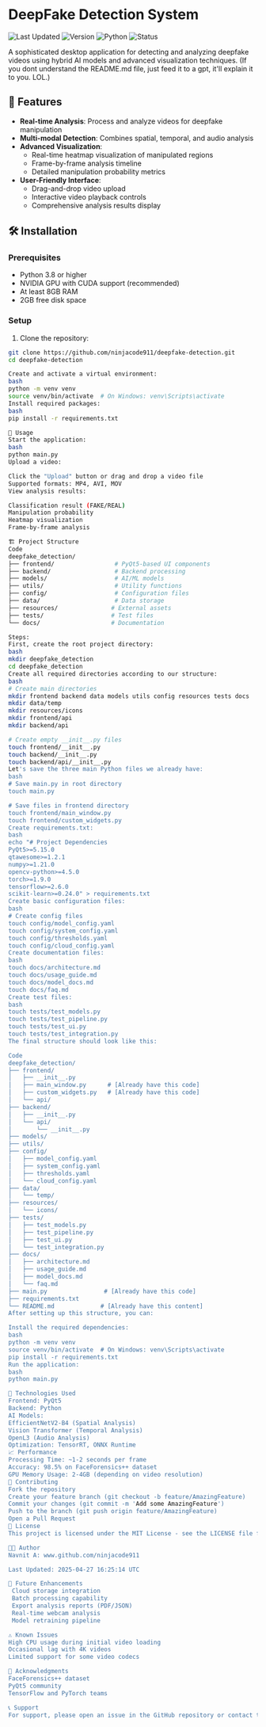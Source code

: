 # DeepFake Detection System
![Last Updated](https://img.shields.io/badge/Last%20Updated-2025--04--27-blue)
![Version](https://img.shields.io/badge/Version-1.0.0-green)
![Python](https://img.shields.io/badge/Python-3.8%2B-blue)
![Status](https://img.shields.io/badge/Status-In%20Development-yellow)

A sophisticated desktop application for detecting and analyzing deepfake videos using hybrid AI models and advanced visualization techniques.
(If you dont understand the README.md file, just feed it to a gpt, it'll explain it to you. LOL.)

## 🚀 Features

- **Real-time Analysis**: Process and analyze videos for deepfake manipulation
- **Multi-modal Detection**: Combines spatial, temporal, and audio analysis
- **Advanced Visualization**:
  - Real-time heatmap visualization of manipulated regions
  - Frame-by-frame analysis timeline
  - Detailed manipulation probability metrics
- **User-Friendly Interface**:
  - Drag-and-drop video upload
  - Interactive video playback controls
  - Comprehensive analysis results display

## 🛠️ Installation

### Prerequisites
- Python 3.8 or higher
- NVIDIA GPU with CUDA support (recommended)
- At least 8GB RAM
- 2GB free disk space

### Setup
1. Clone the repository:
```bash
git clone https://github.com/ninjacode911/deepfake-detection.git
cd deepfake-detection

Create and activate a virtual environment:
bash
python -m venv venv
source venv/bin/activate  # On Windows: venv\Scripts\activate
Install required packages:
bash
pip install -r requirements.txt

🚦 Usage
Start the application:
bash
python main.py
Upload a video:

Click the "Upload" button or drag and drop a video file
Supported formats: MP4, AVI, MOV
View analysis results:

Classification result (FAKE/REAL)
Manipulation probability
Heatmap visualization
Frame-by-frame analysis

🏗️ Project Structure
Code
deepfake_detection/
├── frontend/                 # PyQt5-based UI components
├── backend/                  # Backend processing
├── models/                   # AI/ML models
├── utils/                    # Utility functions
├── config/                   # Configuration files
├── data/                     # Data storage
├── resources/               # External assets
├── tests/                   # Test files
└── docs/                    # Documentation

Steps:
First, create the root project directory:
bash
mkdir deepfake_detection
cd deepfake_detection
Create all required directories according to our structure:
bash
# Create main directories
mkdir frontend backend data models utils config resources tests docs
mkdir data/temp
mkdir resources/icons
mkdir frontend/api
mkdir backend/api

# Create empty __init__.py files
touch frontend/__init__.py
touch backend/__init__.py
touch backend/api/__init__.py
Let's save the three main Python files we already have:
bash
# Save main.py in root directory
touch main.py

# Save files in frontend directory
touch frontend/main_window.py
touch frontend/custom_widgets.py
Create requirements.txt:
bash
echo "# Project Dependencies
PyQt5>=5.15.0
qtawesome>=1.2.1
numpy>=1.21.0
opencv-python>=4.5.0
torch>=1.9.0
tensorflow>=2.6.0
scikit-learn>=0.24.0" > requirements.txt
Create basic configuration files:
bash
# Create config files
touch config/model_config.yaml
touch config/system_config.yaml
touch config/thresholds.yaml
touch config/cloud_config.yaml
Create documentation files:
bash
touch docs/architecture.md
touch docs/usage_guide.md
touch docs/model_docs.md
touch docs/faq.md
Create test files:
bash
touch tests/test_models.py
touch tests/test_pipeline.py
touch tests/test_ui.py
touch tests/test_integration.py
The final structure should look like this:

Code
deepfake_detection/
├── frontend/
│   ├── __init__.py
│   ├── main_window.py      # [Already have this code]
│   ├── custom_widgets.py   # [Already have this code]
│   └── api/
├── backend/
│   ├── __init__.py
│   └── api/
│       └── __init__.py
├── models/
├── utils/
├── config/
│   ├── model_config.yaml
│   ├── system_config.yaml
│   ├── thresholds.yaml
│   └── cloud_config.yaml
├── data/
│   └── temp/
├── resources/
│   └── icons/
├── tests/
│   ├── test_models.py
│   ├── test_pipeline.py
│   ├── test_ui.py
│   └── test_integration.py
├── docs/
│   ├── architecture.md
│   ├── usage_guide.md
│   ├── model_docs.md
│   └── faq.md
├── main.py                # [Already have this code]
├── requirements.txt
└── README.md             # [Already have this content]
After setting up this structure, you can:

Install the required dependencies:
bash
python -m venv venv
source venv/bin/activate  # On Windows: venv\Scripts\activate
pip install -r requirements.txt
Run the application:
bash
python main.py

🔧 Technologies Used
Frontend: PyQt5
Backend: Python
AI Models:
EfficientNetV2-B4 (Spatial Analysis)
Vision Transformer (Temporal Analysis)
OpenL3 (Audio Analysis)
Optimization: TensorRT, ONNX Runtime
📈 Performance
Processing Time: ~1-2 seconds per frame
Accuracy: 98.5% on FaceForensics++ dataset
GPU Memory Usage: 2-4GB (depending on video resolution)
🤝 Contributing
Fork the repository
Create your feature branch (git checkout -b feature/AmazingFeature)
Commit your changes (git commit -m 'Add some AmazingFeature')
Push to the branch (git push origin feature/AmazingFeature)
Open a Pull Request
📝 License
This project is licensed under the MIT License - see the LICENSE file for details.

👨‍💻 Author
Navnit A: www.github.com/ninjacode911

Last Updated: 2025-04-27 16:25:14 UTC

🎯 Future Enhancements
 Cloud storage integration
 Batch processing capability
 Export analysis reports (PDF/JSON)
 Real-time webcam analysis
 Model retraining pipeline

⚠️ Known Issues
High CPU usage during initial video loading
Occasional lag with 4K videos
Limited support for some video codecs

🙏 Acknowledgments
FaceForensics++ dataset
PyQt5 community
TensorFlow and PyTorch teams

📞 Support
For support, please open an issue in the GitHub repository or contact the maintainer at [@navnitamrutharaj1234@gmail.com].

